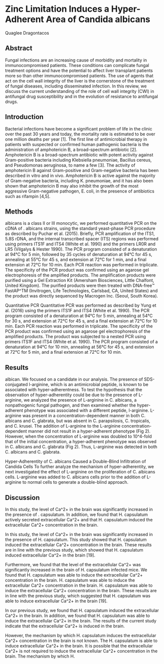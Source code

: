 # Zinc Limitation Induces a Hyper-Adherent Area of Candida albicans
Quaglee Dragontacos


## Abstract
Fungal infections are an increasing cause of morbidity and mortality in immunocompromised patients. These conditions can complicate fungal treatment options and have the potential to affect liver transplant patients more so than other immunocompromised patients. The use of agents that act on the cell wall integrity of the liver is the cornerstone of the treatment of fungal diseases, including disseminated infection. In this review, we discuss the current understanding of the role of cell wall integrity (CWI) in antifungal drug susceptibility and in the evolution of resistance to antifungal drugs.


## Introduction
Bacterial infections have become a significant problem of life in the clinic over the past 30 years and today, the mortality rate is estimated to be over one million deaths per year [1]. The first line of antimicrobial therapy in patients with suspected or confirmed human pathogenic bacteria is the administration of amphotericin B, a broad-spectrum antibiotic [2]. Amphotericin B is a broad-spectrum antibiotic with potent activity against Gram-positive bacteria including Klebsiella pneumoniae, Bacillus cereus, and Pseudomonas aeruginosa, to name a few [3]. The activity of amphotericin B against Gram-positive and Gram-negative bacteria has been described in vitro and in vivo. Amphotericin B is active against the majority of Gram-negative bacteria, including K. pneumoniae, and it has also been shown that amphotericin B may also inhibit the growth of the most aggressive Gram-negative pathogen, E. coli, in the presence of antibiotics such as rifampin [4,5].


## Methods
albicans is a class II or III monocytic, we performed quantitative PCR on the cDNA of . albicans strains, using the standard yeast-phase PCR procedure as described by Puchar et al. (2015). Briefly, PCR amplification of the ITS1, 5.8S rDNA, and the internal transcribed spacer (ITS) regions was performed using primers ITS1F and ITS4 (White et al. 1990) and the primers LR0R and LR5 (Vilgalys & Hester 1990). The PCR program consisted of a denaturation at 94°C for 5 min, followed by 35 cycles of denaturation at 94°C for 45 s, annealing at 55°C for 45 s, and extension at 72°C for 1 min, and a final extension at 72°C for 10 min. Each PCR reaction was performed in triplicate. The specificity of the PCR product was confirmed using an agarose gel electrophoresis of the amplified products. The amplification products were purified using a Gel Extraction Kit (Amersham Biosciences, Little Chalfont, United Kingdom). The purified products were then treated with DNA-free™ FastAP^TM (Invitrogen, Life Technologies, Carlsbad, CA, United States) and the product was directly sequenced by Macrogen Inc. (Seoul, South Korea).

Quantitative PCR
Quantitative PCR was performed as described by Yung et al. (2016) using the primers ITS1F and ITS4 (White et al. 1990). The PCR program consisted of a denaturation at 94°C for 5 min, annealing at 54°C for 30 s, and extension at 72°C for 45 s, and a final extension at 72°C for 10 min. Each PCR reaction was performed in triplicate. The specificity of the PCR product was confirmed using an agarose gel electrophoresis of the amplified products. The product was subjected to a nested PCR using primers ITS1F and ITS4 (White et al. 1990). The PCR program consisted of a denaturation at 94°C for 10 min, annealing at 56°C for 45 s, and extension at 72°C for 5 min, and a final extension at 72°C for 10 min.


## Results
albican. We focused on a candidate in our analysis. The presence of SDS-conjugated l-arginine, which is an antimicrobial peptide, is known to be associated with hyper-adherentness. To test the hypothesis that the observation of hyper-adherentity could be due to the presence of L-arginine, we analyzed the presence of L-arginine in C. albicans, a nonpathogenic fungal pathogen, and then examined whether the hyper-adherent phenotype was associated with a different peptide, l-arginine. L-arginine was present in a concentration-dependent manner in both C. albicans and C. glabrata, but was absent in C. parapsilosis, C. tropicalis, and C. krusei. The addition of L-arginine to the L-arginine concentration-dependent manner did not result in a hyper-adherent phenotype (Fig 2). However, when the concentration of L-arginine was doubled to 10^4-fold that of the initial concentration, a hyper-adherent phenotype was observed in C. albicans and C. glabrata (Fig 2). Thus, L-arginine was detected in both C. albicans and C. glabrata.

Hyper-Adherentity of C. albicans Caused a Double-Blind Infiltration of Candida Cells
To further analyze the mechanism of hyper-adherentity, we next investigated the effect of L-arginine on the proliferation of C. albicans cells. L-arginine was added to C. albicans cells prior to the addition of L-arginine to normal cells to generate a double-blind approach.


## Discussion
In this study, the level of Ca^2+ in the brain was significantly increased in the presence of . capsulatum. In addition, we found that H. capsulatum actively secreted extracellular Ca^2+ and that H. capsulatum induced the extracellular Ca^2+ concentration in the brain.

In this study, the level of Ca^2+ in the brain was significantly increased in the presence of H. capsulatum. This study showed that H. capsulatum induced the extracellular Ca^2+ concentration in the brain. These results are in line with the previous study, which showed that H. capsulatum induced extracellular Ca^2+ in the brain [19].

Furthermore, we found that the level of the extracellular Ca^2+ was significantly increased in the brain of H. capsulatum infected mice. We found that H. capsulatum was able to induce the extracellular Ca^2+ concentration in the brain. H. capsulatum was able to induce the extracellular Ca^2+ concentration in the brain. H. capsulatum was able to induce the extracellular Ca^2+ concentration in the brain. These results are in line with the previous study, which suggested that H. capsulatum was able to induce extracellular Ca^2+ in the brain [19].

In our previous study, we found that H. capsulatum induced the extracellular Ca^2+ in the brain. In addition, we found that H. capsulatum was able to induce the extracellular Ca^2+ in the brain. The results of the current study indicate that the extracellular Ca^2+ is induced in the brain.

However, the mechanism by which H. capsulatum induces the extracellular Ca^2+ concentration in the brain is not known. The H. capsulatum is able to induce extracellular Ca^2+ in the brain. It is possible that the extracellular Ca^2+ is not required to induce the extracellular Ca^2+ concentration in the brain. The mechanism by which H.
